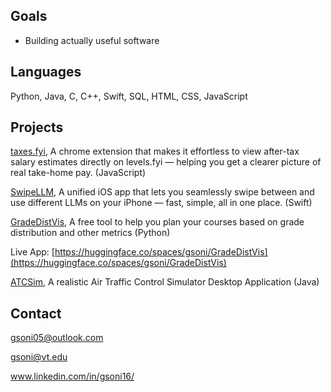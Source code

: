## Goals
- Building actually useful software

## Languages
Python, Java, C, C++, Swift, SQL, HTML, CSS, JavaScript

## Projects
[taxes.fyi](https://github.com/gsoni1/taxes.fyi), A chrome extension that makes it effortless to view after-tax salary estimates directly on levels.fyi — helping you get a clearer picture of real take-home pay. (JavaScript)

[SwipeLLM](https://github.com/gsoni1/SwipeLLM), A unified iOS app that lets you seamlessly swipe between and use different LLMs on your iPhone — fast, simple, all in one place. (Swift)

[GradeDistVis](https://github.com/gsoni1/GradeDistVis), A free tool to help you plan your courses based on grade distribution and other metrics (Python) 

Live App: [https://huggingface.co/spaces/gsoni/GradeDistVis](https://huggingface.co/spaces/gsoni/GradeDistVis) 

[ATCSim](https://github.com/gsoni1/ATCSim), A realistic Air Traffic Control Simulator Desktop Application (Java)

## Contact 
gsoni05@outlook.com

gsoni@vt.edu

www.linkedin.com/in/gsoni16/
